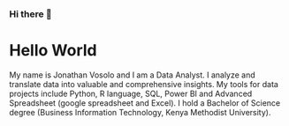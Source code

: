 ### Hi there 👋

<!--
**jvosolo/jvosolo** is a ✨ _special_ ✨ repository because its `README.md` (this file) appears on your GitHub profile.

Here are some ideas to get you started:

- 🔭 I’m currently working on ...
- 🌱 I’m currently learning ...
- 👯 I’m looking to collaborate on ...
- 🤔 I’m looking for help with ...
- 💬 Ask me about ...
- 📫 How to reach me: ...
- 😄 Pronouns: ...
- ⚡ Fun fact: ...
-->

# Hello World

My name is Jonathan Vosolo and I am a Data Analyst.
I analyze and translate data into valuable and comprehensive insights.
My tools for data projects include Python, R language, SQL, Power BI and Advanced Spreadsheet (google spreadsheet and Excel).
I hold a Bachelor of Science degree (Business Information Technology, Kenya Methodist University).